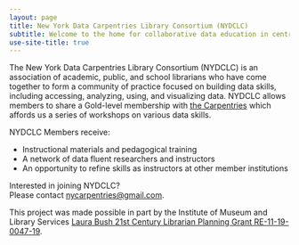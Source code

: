 ```yaml
---
layout: page
title: New York Data Carpentries Library Consortium (NYDCLC)
subtitle: Welcome to the home for collaborative data education in central + western NY
use-site-title: true
---
```


The New York Data Carpentries Library Consortium (NYDCLC) is an association of academic, public, and school librarians who have come together to form a community of practice focused on building data skills, including accessing, analyzing, using, and visualizing data.  NYDCLC allows members to share a Gold-level membership with [the Carpentries](https://carpentries.org/) which affords us a series of workshops on various data skills.

NYDCLC Members receive:  
* Instructional materials and pedagogical training
* A network of data fluent researchers and instructors
* An opportunity to refine skills as instructors at other member institutions

Interested in joining NYDCLC?  
Please contact [nycarpentries@gmail.com](mailto:nycarpenties@gmail.com).

This project was made possible in part by the Institute of Museum and Library Services [Laura Bush 21st Century Librarian Planning Grant RE-11-19-0047-19](https://www.imls.gov/grants/awarded/re-11-19-0047-19).
